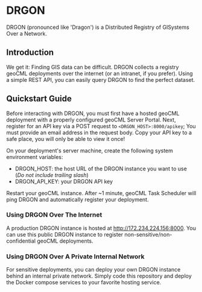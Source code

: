 # DRGON

DRGON (pronounced like 'Dragon') is a Distributed Registry of GISystems Over a Network.

## Introduction

We get it: Finding GIS data can be difficult. DRGON collects a registry geoCML deployments over the internet (or an intranet, if you prefer). Using a simple REST API, you can easily query DRGON to find the perfect dataset.

## Quickstart Guide

Before interacting with DRGON, you must first have a hosted geoCML deployment with a properly configured geoCML Server Portal. Next, register for an API key via a POST request to `<DRGON_HOST>:8000/apikey`; You must provide an email address in the request body. Copy your API key to a safe place, you will only be able to view it once!

On your deployment's server machine, create the following system environment variables:
- DRGON_HOST: the host URL of the DRGON instance you want to use (_Do not include trailing slash_)
- DRGON_API_KEY: your DRGON API key

Restart your geoCML instance. After ~1 minute, geoCML Task Scheduler will ping DRGON and automatically register your deployment.

### Using DRGON Over The Internet

A production DRGON instance is hosted at http://172.234.224.156:8000. You can use this public DRGON instance to register non-sensitive/non-confidential geoCML deployments.

### Using DRGON Over A Private Internal Network

For sensitive deployments, you can deploy your own DRGON instance behind an internal private network. Simply code this repository and deploy the Docker compose services to your favorite hosting service.
